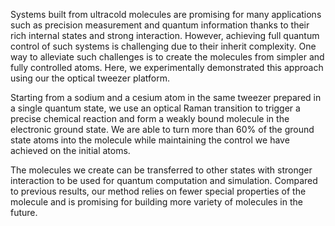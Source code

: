 Systems built from ultracold molecules are promising for many applications such as precision measurement and quantum information thanks to their rich internal states and strong interaction. However, achieving full quantum control of such systems is challenging due to their inherit complexity. One way to alleviate such challenges is to create the molecules from simpler and fully controlled atoms. Here, we experimentally demonstrated this approach using our the optical tweezer platform.

Starting from a sodium and a cesium atom in the same tweezer prepared in a single quantum state, we use an optical Raman transition to trigger a precise chemical reaction and form a weakly bound molecule in the electronic ground state. We are able to turn more than 60% of the ground state atoms into the molecule while maintaining the control we have achieved on the initial atoms.

The molecules we create can be transferred to other states with stronger interaction to be used for quantum computation and simulation. Compared to previous results, our method relies on fewer special properties of the molecule and is promising for building more variety of molecules in the future.
